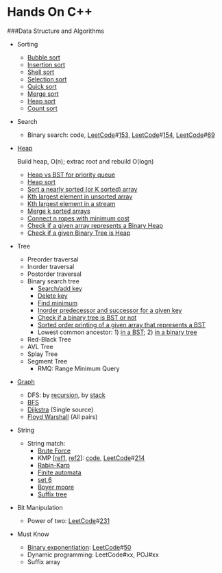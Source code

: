 Hands On C++
=======

###Data Structure and Algorithms

- Sorting
  - [Bubble sort](./DSA/sorting/bubble_sort.cpp)
  - [Insertion sort](./DSA/sorting/insertion_sort.cpp)
  - [Shell sort](./DSA/sorting/shell_sort.cpp)
  - [Selection sort](./DSA/sorting/selection_sort.cpp)
  - [Quick sort](./DSA/sorting/quick_sort.cpp)
  - [Merge sort](./DSA/sorting/merge_sort.cpp)
  - [Heap sort](./DSA/sorting/heap_sort.cpp)
  - [Count sort](./DSA/sorting/count_sort.cpp)

- Search
  - Binary search: code, [LeetCode](https://leetcode.com/problems/find-minimum-in-rotated-sorted-array/ "Find Minimum in Rotated Sorted Array")#[153](), [LeetCode](https://leetcode.com/problems/find-minimum-in-rotated-sorted-array-ii/ "Find Minimum in Rotated Sorted Array II (with duplicates)")#[154](), [LeetCode](https://leetcode.com/problems/sqrtx/ "Sqrt(x)")#[69]()


- [Heap](http://www.geeksforgeeks.org/heap/)

   Build heap, O(n); extrac root and rebuild O(logn)
  * [Heap vs BST for priority queue](http://www.geeksforgeeks.org/why-is-binary-heap-preferred-over-bst-for-priority-queue/)
  * [Heap sort](./DSA/sorting/heap_sort.cpp)
  * [Sort a nearly sorted (or K sorted) array](http://www.geeksforgeeks.org/nearly-sorted-algorithm/)
  * [Kth largest element in unsorted array](./DSA/heap/kth_largest_element_in_unsorted_array.cpp)
  * [Kth largest element in a stream](./DSA/heap/kth_largest_element_in_a_stream.cpp)
  * [Merge k sorted arrays](./LeetCode/23_Merge%20k%20Sorted%20Lists.cpp)
  * [Connect n ropes with minimum cost](http://www.geeksforgeeks.org/connect-n-ropes-minimum-cost/)
  * [Check if a given array represents a Binary Heap](http://www.geeksforgeeks.org/how-to-check-if-a-given-array-represents-a-binary-heap/)
  * [Check if a given Binary Tree is Heap](http://www.geeksforgeeks.org/check-if-a-given-binary-tree-is-heap/)

- Tree
  - Preorder traversal
  - Inorder traversal
  - Postorder traversal
  - Binary search tree
    - [Search/add key](http://geeksquiz.com/binary-search-tree-set-1-search-and-insertion/)
    - [Delete key](http://geeksquiz.com/binary-search-tree-set-2-delete/) 
    - [Find minimum](http://www.geeksforgeeks.org/find-the-minimum-element-in-a-binary-search-tree/)
    - [Inorder predecessor and successor for a given key](http://www.geeksforgeeks.org/inorder-predecessor-successor-given-key-bst/)
    - [Check if a binary tree is BST or not](http://www.geeksforgeeks.org/a-program-to-check-if-a-binary-tree-is-bst-or-not/)
    - [Sorted order printing of a given array that represents a BST](http://www.geeksforgeeks.org/sorted-order-printing-of-an-array-that-represents-a-bst/)
    - Lowest common ancestor: 1) [in a BST](http://www.geeksforgeeks.org/lowest-common-ancestor-in-a-binary-search-tree/); 2) [in a binary tree](http://www.geeksforgeeks.org/lowest-common-ancestor-binary-tree-set-1/)
  - Red-Black Tree
  - AVL Tree
  - Splay Tree
  - Segment Tree
    - RMQ: Range Minimum Query
  

- [Graph](http://www.geeksforgeeks.org/data-structures/#Graph)
  - DFS: by [recursion](./DSA/graph/DFS_recursion.cpp), by [stack](./DSA/graph/DFS.cpp)
  - [BFS](./DSA/graph/BFS.cpp)
  - [Dijkstra](./DSA/graph/Dijkstra.cpp) (Single source)
  - [Floyd Warshall](./DSA/graph/Floyd_Warshall.cpp) (All pairs)

- String
  - String match: 
    - [Brute Force](http://www.geeksforgeeks.org/searching-for-patterns-set-1-naive-pattern-searching/)
    - KMP [[ref1](http://www.geeksforgeeks.org/searching-for-patterns-set-2-kmp-algorithm/), [ref2](http://jakeboxer.com/blog/2009/12/13/the-knuth-morris-pratt-algorithm-in-my-own-words/)]: [code](./DSA/string/KMP.cpp), [LeetCode](https://leetcode.com/problems/shortest-palindrome/ "Shortest Palindrome")#[214](./LeetCode/214_Shortest%20Palindrome.cpp)
    - [Rabin-Karp](http://www.geeksforgeeks.org/searching-for-patterns-set-3-rabin-karp-algorithm/)
    - [Finite automata](http://www.geeksforgeeks.org/searching-for-patterns-set-5-finite-automata/)
    - [set 6](http://www.geeksforgeeks.org/pattern-searching-set-5-efficient-constructtion-of-finite-automata/)
    - [Boyer moore](http://www.geeksforgeeks.org/pattern-searching-set-7-boyer-moore-algorithm-bad-character-heuristic/)
    - [Suffix tree](http://www.geeksforgeeks.org/pattern-searching-set-8-suffix-tree-introduction/)

- Bit Manipulation
  - Power of two: [LeetCode](https://leetcode.com/problems/power-of-two/)#[231](./LeetCode/231_Power%20of%20Two.cpp)

- Must Know
  - [Binary exponentiation](https://www.hackerearth.com/notes/mod-integer-exponentiation-useful-in-competetive-programming/): [LeetCode](https://leetcode.com/problems/powx-n/)#[50](./LeetCode/50_Pow(x%2C%20n).cpp)
  - Dynamic programming: LeetCode#xx, POJ#xx
  - Suffix array

